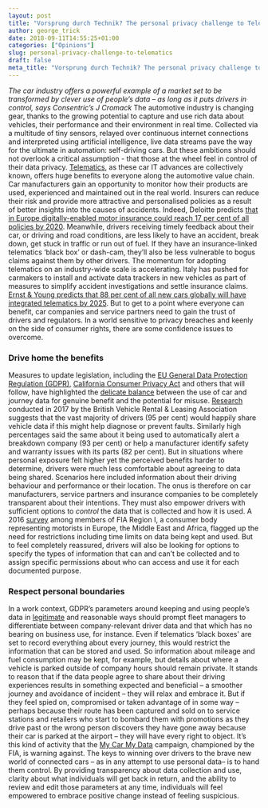 ```yaml
---
layout: post
title: "Vorsprung durch Technik? The personal privacy challenge to Telematics"
author: george_trick
date: 2018-09-11T14:55:25+01:00
categories: ["Opinions"]
slug: personal-privacy-challenge-to-telematics
draft: false
meta_title: "Vorsprung durch Technik? The personal privacy challenge to Telematics"
---
```


_The car industry offers a powerful example of a market set to be transformed by clever use of people’s data – as long as it puts drivers in control, says_ _Consentric’s_ _J Cromack_ The automotive industry is changing gear, thanks to the growing potential to capture and use rich data about vehicles, their performance and their environment in real time. Collected via a multitude of tiny sensors, relayed over continuous internet connections and interpreted using artificial intelligence, live data streams pave the way for the ultimate in automation: self-driving cars. But these ambitions should not overlook a critical assumption - that those at the wheel feel in control of their data privacy. [Telematics](http://telematicswire.net/connected-cars-and-the-role-of-telematics-in-the-future-of-intelligent-transport/), as these car IT advances are collectively known, offers huge benefits to everyone along the automotive value chain. Car manufacturers gain an opportunity to monitor how their products are used, experienced and maintained out in the real world. Insurers can reduce their risk and provide more attractive and personalised policies as a result of better insights into the causes of accidents. Indeed, Deloitte predicts [that in Europe digitally-enabled motor insurance could reach 17 per cent of all policies by 2020](https://www2.deloitte.com/content/dam/Deloitte/be/Documents/finance/European-Motor-Insurance-Study_2nd-edition_November-2016.pdf). Meanwhile, drivers receiving timely feedback about their car, or driving and road conditions, are less likely to have an accident, break down, get stuck in traffic or run out of fuel. If they have an insurance-linked telematics ‘black box’ or dash-cam, they’ll also be less vulnerable to bogus claims against them by other drivers. The momentum for adopting telematics on an industry-wide scale is accelerating. Italy has pushed for carmakers to install and activate data trackers in new vehicles as part of measures to simplify accident investigations and settle insurance claims. [Ernst & Young predicts that 88 per cent of all new cars globally will have integrated telematics by 2025](https://www.ey.com/Publication/vwLUAssets/The_quest_for_Telematics_4.0/%24File/The_quest_for_Telematics_4_0.pdf). But to get to a point where everyone can benefit, car companies and service partners need to gain the trust of drivers and regulators. In a world sensitive to privacy breaches and keenly on the side of consumer rights, there are some confidence issues to overcome.

### Drive home the benefits

Measures to update legislation, including the [EU General Data Protection Regulation (GDPR),](https://ec.europa.eu/commission/priorities/justice-and-fundamental-rights/data-protection/2018-reform-eu-data-protection-rules_en) [California Consumer Privacy Act](https://www.caprivacy.org/about-us) and others that will follow, have highlighted the [delicate balance](https://www.fleeteurope.com/en/taxation-and-legislation/europe/analysis/fleet-telematics-must-comply-eus-new-data-protection-rules) between the use of car and journey data for genuine benefit and the potential for misuse. [Research](https://www.bvrla.co.uk/news/press-release/bvrla-explores-fleet-attitudes-connected-vehicle-data) conducted in 2017 by the British Vehicle Rental & Leasing Association suggests that the vast majority of drivers (95 per cent) would happily share vehicle data if this might help diagnose or prevent faults. Similarly high percentages said the same about it being used to automatically alert a breakdown company (93 per cent) or help a manufacturer identify safety and warranty issues with its parts (82 per cent). But in situations where personal exposure felt higher yet the perceived benefits harder to determine, drivers were much less comfortable about agreeing to data being shared. Scenarios here included information about their driving behaviour and performance or their location. The onus is therefore on car manufacturers, service partners and insurance companies to be completely transparent about their intentions. They must also empower drivers with sufficient options to _control_ the data that is collected and how it is used. A 2016 [survey](https://www.fiaregion1.com/wp-content/uploads/2017/06/FIA-Survey-Brochure-2016-web.pdf) among members of FIA Region I, a consumer body representing motorists in Europe, the Middle East and Africa, flagged up the need for restrictions including time limits on data being kept and used. But to feel completely reassured, drivers will also be looking for options to specify the types of information that can and can’t be collected and to assign specific permissions about who can access and use it for each documented purpose.

### Respect personal boundaries

In a work context, GDPR’s parameters around keeping and using people’s data in [legitimate](https://ico.org.uk/for-organisations/guide-to-the-general-data-protection-regulation-gdpr/lawful-basis-for-processing/) and reasonable ways should prompt fleet managers to differentiate between company-relevant driver data and that which has no bearing on business use, for instance. Even if telematics ‘black boxes’ are set to record everything about every journey, this would restrict the information that can be stored and used. So information about mileage and fuel consumption may be kept, for example, but details about where a vehicle is parked outside of company hours should remain private. It stands to reason that if the data people agree to share about their driving experiences results in something expected and beneficial – a smoother journey and avoidance of incident – they will relax and embrace it. But if they feel spied on, compromised or taken advantage of in some way – perhaps because their route has been captured and sold on to service stations and retailers who start to bombard them with promotions as they drive past or the wrong person discovers they have gone away because their car is parked at the airport – they will have every right to object. It’s this kind of activity that the [My Car My Data](https://www.youtube.com/watch?v=3pnlh2J5mYY) campaign, championed by the FIA, is warning against. The keys to winning over drivers to the brave new world of connected cars – as in any attempt to use personal data– is to hand them control. By providing transparency about data collection and use, clarity about what individuals will get back in return, and the ability to review and edit those parameters at any time, individuals will feel empowered to embrace positive change instead of feeling suspicious.